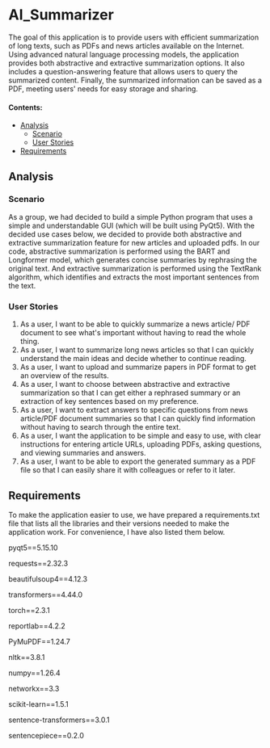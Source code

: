 # AI_Summarizer

The goal of this application is to provide users with efficient summarization of long texts, such as PDFs and news articles available on the Internet. Using advanced natural language processing models, the application provides both abstractive and extractive summarization options. It also includes a question-answering feature that allows users to query the summarized content. Finally, the summarized information can be saved as a PDF, meeting users' needs for easy storage and sharing.

#### Contents:
- [Analysis](#analysis)
  - [Scenario](#scenario)
  - [User Stories](#user-stories)
- [Requirements](#requirements)  


## Analysis

### Scenario

As a group, we had decided to build a simple Python program that uses a simple and understandable GUI (which will be built using PyQt5). With the decided use cases below, we decided to provide both abstractive and extractive summarization feature for new articles and uploaded pdfs. In our code, abstractive summarization is performed using the BART and Longformer model, which generates concise summaries by rephrasing the original text. And extractive summarization is performed using the TextRank algorithm, which identifies and extracts the most important sentences from the text.

### User Stories

1. As a user, I want to be able to quickly summarize a news article/ PDF document  to see what's important without having to read the whole thing.
2. As a user, I want to summarize long news articles so that I can quickly understand the main ideas and decide whether to continue reading.
3. As a user, I want to upload and summarize papers in PDF format to get an overview of the results.
4. As a user, I want to choose between abstractive and extractive summarization so that I can get either a rephrased summary or an extraction of key sentences based on my preference.
5. As a user, I want to extract answers to specific questions from news article/PDF document summaries so that I can quickly find information without having to search through the entire text.
6. As a user, I want the application to be simple and easy to use, with clear instructions for entering article URLs, uploading PDFs, asking questions, and viewing summaries and answers.
7. As a user, I want to be able to export the generated summary as a PDF file so that I can easily share it with colleagues or refer to it later.

## Requirements

To make the application easier to use, we have prepared a requirements.txt file that lists all the libraries and their versions needed to make the application work. For convenience, I have also listed them below.

pyqt5==5.15.10

requests==2.32.3

beautifulsoup4==4.12.3

transformers==4.44.0

torch==2.3.1

reportlab==4.2.2

PyMuPDF==1.24.7

nltk==3.8.1

numpy==1.26.4

networkx==3.3

scikit-learn==1.5.1

sentence-transformers==3.0.1

sentencepiece==0.2.0